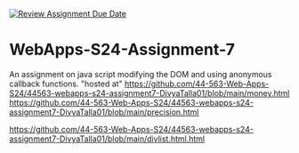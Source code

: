 [![Review Assignment Due Date](https://classroom.github.com/assets/deadline-readme-button-24ddc0f5d75046c5622901739e7c5dd533143b0c8e959d652212380cedb1ea36.svg)](https://classroom.github.com/a/cdqffI9o)
# WebApps-S24-Assignment-7
An assignment on java script modifying the DOM and using anonymous callback functions.
"hosted at" https://github.com/44-563-Web-Apps-S24/44563-webapps-s24-assignment7-DivyaTalla01/blob/main/money.html
https://github.com/44-563-Web-Apps-S24/44563-webapps-s24-assignment7-DivyaTalla01/blob/main/precision.html

https://github.com/44-563-Web-Apps-S24/44563-webapps-s24-assignment7-DivyaTalla01/blob/main/divlist.html.html
